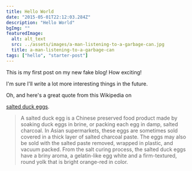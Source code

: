 ```yaml
---
title: Hello World
date: "2015-05-01T22:12:03.284Z"
description: "Hello World"
bgImg: ""
featuredImage:
  alt: alt_text
  src: ../assets/images/a-man-listening-to-a-garbage-can.jpg
  title: a-man-listening-to-a-garbage-can
tags: ["hello", "starter-post"]
---
```


This is my first post on my new fake blog! How exciting!

I'm sure I'll write a lot more interesting things in the future.

Oh, and here's a great quote from this Wikipedia on

<a href="http://en.wikipedia.org/wiki/Salted_duck_egg" target="_blank">salted duck eggs</a>.

> A salted duck egg is a Chinese preserved food product made by soaking duck
> eggs in brine, or packing each egg in damp, salted charcoal. In Asian
> supermarkets, these eggs are sometimes sold covered in a thick layer of salted
> charcoal paste. The eggs may also be sold with the salted paste removed,
> wrapped in plastic, and vacuum packed. From the salt curing process, the
> salted duck eggs have a briny aroma, a gelatin-like egg white and a
> firm-textured, round yolk that is bright orange-red in color.

<!-- ![Chinese Salty Egg](./salty_egg.jpg) -->

<Image
    fileName="salty_egg"
  />
